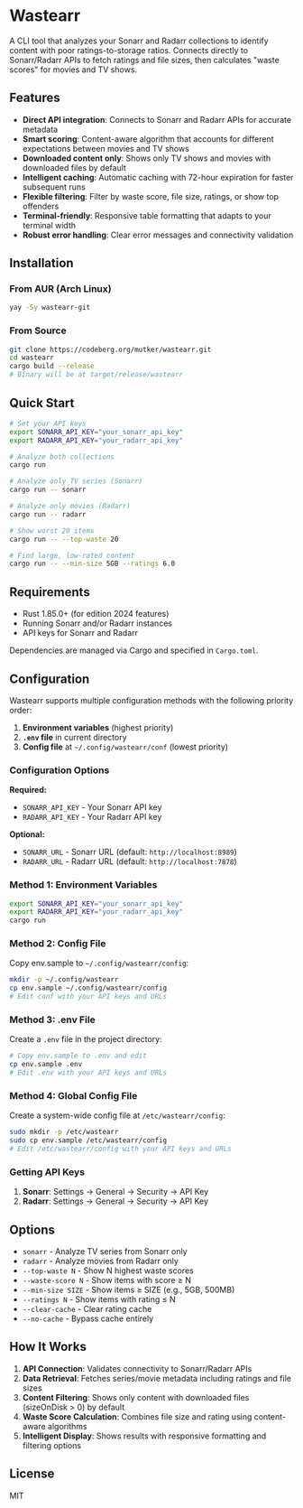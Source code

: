 # Wastearr

A CLI tool that analyzes your Sonarr and Radarr collections to identify content with poor ratings-to-storage ratios. Connects directly to Sonarr/Radarr APIs to fetch ratings and file sizes, then calculates "waste scores" for movies and TV shows.

## Features

- **Direct API integration**: Connects to Sonarr and Radarr APIs for accurate metadata
- **Smart scoring**: Content-aware algorithm that accounts for different expectations between movies and TV shows
- **Downloaded content only**: Shows only TV shows and movies with downloaded files by default
- **Intelligent caching**: Automatic caching with 72-hour expiration for faster subsequent runs
- **Flexible filtering**: Filter by waste score, file size, ratings, or show top offenders
- **Terminal-friendly**: Responsive table formatting that adapts to your terminal width
- **Robust error handling**: Clear error messages and connectivity validation

## Installation

### From AUR (Arch Linux)

```bash
yay -Sy wastearr-git
```

### From Source

```bash
git clone https://codeberg.org/mutker/wastearr.git
cd wastearr
cargo build --release
# Binary will be at target/release/wastearr
```

## Quick Start

```bash
# Set your API keys
export SONARR_API_KEY="your_sonarr_api_key"
export RADARR_API_KEY="your_radarr_api_key"

# Analyze both collections
cargo run

# Analyze only TV series (Sonarr)
cargo run -- sonarr

# Analyze only movies (Radarr)
cargo run -- radarr

# Show worst 20 items
cargo run -- --top-waste 20

# Find large, low-rated content
cargo run -- --min-size 5GB --ratings 6.0
```

## Requirements

- Rust 1.85.0+ (for edition 2024 features)
- Running Sonarr and/or Radarr instances
- API keys for Sonarr and Radarr

Dependencies are managed via Cargo and specified in `Cargo.toml`.

## Configuration

Wastearr supports multiple configuration methods with the following priority order:

1. **Environment variables** (highest priority)
2. **`.env` file** in current directory
3. **Config file** at `~/.config/wastearr/conf` (lowest priority)

### Configuration Options

**Required:**

- `SONARR_API_KEY` - Your Sonarr API key
- `RADARR_API_KEY` - Your Radarr API key

**Optional:**

- `SONARR_URL` - Sonarr URL (default: `http://localhost:8989`)
- `RADARR_URL` - Radarr URL (default: `http://localhost:7878`)

### Method 1: Environment Variables

```bash
export SONARR_API_KEY="your_sonarr_api_key"
export RADARR_API_KEY="your_radarr_api_key"
cargo run
```

### Method 2: Config File

Copy env.sample to `~/.config/wastearr/config`:

```bash
mkdir -p ~/.config/wastearr
cp env.sample ~/.config/wastearr/config
# Edit conf with your API keys and URLs
```

### Method 3: .env File

Create a `.env` file in the project directory:

```bash
# Copy env.sample to .env and edit
cp env.sample .env
# Edit .env with your API keys and URLs
```

### Method 4: Global Config File

Create a system-wide config file at `/etc/wastearr/config`:

```bash
sudo mkdir -p /etc/wastearr
sudo cp env.sample /etc/wastearr/config
# Edit /etc/wastearr/config with your API keys and URLs
```

### Getting API Keys

1. **Sonarr**: Settings → General → Security → API Key
2. **Radarr**: Settings → General → Security → API Key

## Options

- `sonarr` - Analyze TV series from Sonarr only
- `radarr` - Analyze movies from Radarr only
- `--top-waste N` - Show N highest waste scores
- `--waste-score N` - Show items with score ≥ N
- `--min-size SIZE` - Show items ≥ SIZE (e.g., 5GB, 500MB)
- `--ratings N` - Show items with rating ≤ N
- `--clear-cache` - Clear rating cache
- `--no-cache` - Bypass cache entirely

## How It Works

1. **API Connection**: Validates connectivity to Sonarr/Radarr APIs
2. **Data Retrieval**: Fetches series/movie metadata including ratings and file sizes
3. **Content Filtering**: Shows only content with downloaded files (sizeOnDisk > 0) by default
4. **Waste Score Calculation**: Combines file size and rating using content-aware algorithms
5. **Intelligent Display**: Shows results with responsive formatting and filtering options

## License

MIT

